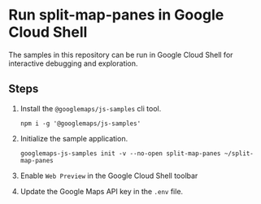 # Run split-map-panes in Google Cloud Shell

The samples in this repository can be run in Google Cloud Shell for interactive debugging and exploration.

## Steps

1. Install the `@googlemaps/js-samples` cli tool.

    ```
    npm i -g '@googlemaps/js-samples'
    ```
1. Initialize the sample application. 
    ```
    googlemaps-js-samples init -v --no-open split-map-panes ~/split-map-panes
    ```
1. Enable `Web Preview` in the Google Cloud Shell toolbar
1. Update the Google Maps API key in the `.env` file.

